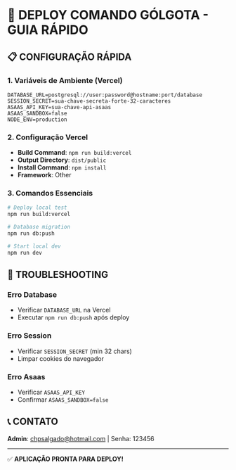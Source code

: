 # 🚀 DEPLOY COMANDO GÓLGOTA - GUIA RÁPIDO

## 📋 CONFIGURAÇÃO RÁPIDA

### 1. Variáveis de Ambiente (Vercel)
```env
DATABASE_URL=postgresql://user:password@hostname:port/database
SESSION_SECRET=sua-chave-secreta-forte-32-caracteres
ASAAS_API_KEY=sua-chave-api-asaas
ASAAS_SANDBOX=false
NODE_ENV=production
```

### 2. Configuração Vercel
- **Build Command**: `npm run build:vercel`
- **Output Directory**: `dist/public`
- **Install Command**: `npm install`
- **Framework**: Other

### 3. Comandos Essenciais
```bash
# Deploy local test
npm run build:vercel

# Database migration
npm run db:push

# Start local dev
npm run dev
```

## 🔧 TROUBLESHOOTING

### Erro Database
- Verificar `DATABASE_URL` na Vercel
- Executar `npm run db:push` após deploy

### Erro Session
- Verificar `SESSION_SECRET` (min 32 chars)
- Limpar cookies do navegador

### Erro Asaas
- Verificar `ASAAS_API_KEY`
- Confirmar `ASAAS_SANDBOX=false`

## 📞 CONTATO

**Admin**: chpsalgado@hotmail.com | Senha: 123456

---

✅ **APLICAÇÃO PRONTA PARA DEPLOY!**
